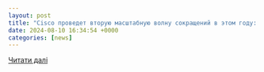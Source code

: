 ```yaml
---
layout: post
title: "Cisco проведет вторую масштабную волну сокращений в этом году: причины | Экономическая правда"
date: 2024-08-10 16:34:54 +0000
categories: [news]
---
```


[Читати далі](https://www.epravda.com.ua/rus/news/2024/08/10/717848/)

